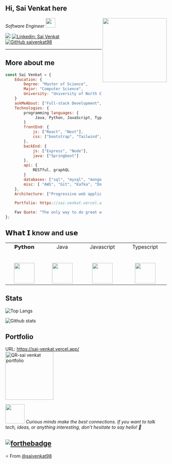 <h2> Hi, Sai Venkat here</h2>

<img align='right' src="https://media.giphy.com/media/qgQUggAC3Pfv687qPC/giphy.gif?cid=790b7611yp0jiunk7v8tqhv65lyfs6218cr3ywi8tmttpjl5&ep=v1_gifs_search&rid=giphy.gif&ct=g" width="200">
<p><em>Software Engineer    <img src="https://media.giphy.com/media/WUlplcMpOCEmTGBtBW/giphy.gif" width="30"> 
</em></p>

[![](https://img.shields.io/badge/Gmail-rapol.svk@gmail.com-red)](mailto:rapol.svk@gmail.com)
[![Linkedin: Sai Venkat](https://img.shields.io/badge/-SaiVenkat-blue?style=flat-square&logo=Linkedin&logoColor=white&link=https://www.linkedin.com/in/sai-venkat-kumar-rapol-897895159/)](https://www.linkedin.com/in/sai-venkat-kumar-rapol-897895159/)
[![GitHub saivenkat98](https://img.shields.io/github/followers/saivenkat98?label=follow&style=social)](https://github.com/saivenkat98)

---
## More about me  

```javascript
const Sai Venkat = {
    Education: {
        Degree: "Master of Science",
        Major: "Computer Science",
        University: "University of North Carolina at Charlotte"
    }
    askMeAbout: ["Full-stack Development", "Web Development", "Backend Development"],
    Technologies: {
        programming languages: {
             Java, Python, JavaScript, TypeScript
        }
        frontEnd: {
            js: ["React", "Next"],
            css: ["bootstrap", "Tailwind", "material-ui"]
        },
        backEnd: {
            js: ["Express", "Node"],
            java: ["Springboot"]
        },
        api: {
            RESTful, graphQL
        }
        databases: ["sql", "mysql", "mongodb", "postgresql"],
        misc: [ "AWS", "Git", "Kafka", "Docker" ]
    },
    Architecture: ["Progressive web applications", "Single page applications", "component-based architecture],

    Portfolio: https://sai-venkat.vercel.app/ ,

    Fav Quote: "The only way to do great work is to love what you do."
};
```


## 𝗪𝗵𝗮𝘁 𝗜 know and u𝘀𝗲

<table>
  <tbody>
    <tr valign="top">
      <td width="15%" align="center">
        <span>𝗣𝘆𝘁𝗵𝗼𝗻</span><br><br><br>
        <img height="64px" src="https://cdn.svgporn.com/logos/python.svg">
      </td>
      <td width="15%" align="center">
        <span>Java</span><br><br><br>
        <img height="64px" src="https://cdn.svgporn.com/logos/java.svg">
      </td>
      <td width="15%" align="center">
        <span>Javascript</span><br><br><br>
        <img height="64px" src="https://cdn.svgporn.com/logos/javascript.svg">
      </td>
      <td width="15%" align="center">
        <span>Typescript</span><br><br><br>
        <img height="64px" src="https://cdn.svgporn.com/logos/typescript.svg">
      </td>
    </tr>
  </tbody>
</table>


## Stats


![Top Langs](https://github-readme-stats.vercel.app/api/top-langs/?username=saivenkat98\&layout=compact)

![Github stats](https://github-readme-stats.vercel.app/api?username=saivenkat98&show_icons=true&hide_border=true)

## Portfolio

URL: https://sai-venkat.vercel.app/</br>
<img src="https://github.com/user-attachments/assets/be724bc8-7e69-45da-8de0-b94a5be01dda" alt="QR-sai venkat portfolio" width="150"/>


<img src="https://media.giphy.com/media/LnQjpWaON8nhr21vNW/giphy.gif" width="60"> <em>Curious minds make the best connections. If you want to talk tech, ideas, or anything interesting, don’t hesitate to say hello! 🌱</em>

[![forthebadge](https://forthebadge.com/images/badges/built-with-love.svg)](https://forthebadge.com) 
---
⭐️ From [@saivenkat98](https://github.com/saivenkat98)
